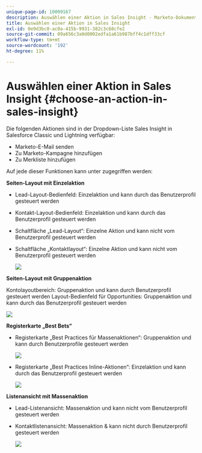 ```yaml
---
unique-page-id: 10099167
description: Auswählen einer Aktion in Sales Insight - Marketo-Dokumente - Produktdokumentation
title: Auswählen einer Aktion in Sales Insight
exl-id: 0e9d3bc0-ac0a-415b-9931-382c3c68cfe2
source-git-commit: 09a656c3a0d0002edfa1a61b987bff4c1dff33cf
workflow-type: tm+mt
source-wordcount: '192'
ht-degree: 11%

---
```


# Auswählen einer Aktion in Sales Insight {#choose-an-action-in-sales-insight}

Die folgenden Aktionen sind in der Dropdown-Liste Sales Insight in Salesforce Classic und Lightning verfügbar:

* Marketo-E-Mail senden
* Zu Marketo-Kampagne hinzufügen
* Zu Merkliste hinzufügen

Auf jede dieser Funktionen kann unter zugegriffen werden:

**Seiten-Layout mit Einzelaktion**

* Lead-Layout-Bedienfeld: Einzelaktion und kann durch das Benutzerprofil gesteuert werden
* Kontakt-Layout-Bedienfeld: Einzelaktion und kann durch das Benutzerprofil gesteuert werden
* Schaltfläche „Lead-Layout“: Einzelne Aktion und kann nicht vom Benutzerprofil gesteuert werden
* Schaltfläche „Kontaktlayout“: Einzelne Aktion und kann nicht vom Benutzerprofil gesteuert werden

  ![](assets/-.png)

**Seiten-Layout mit Gruppenaktion**

Kontolayoutbereich: Gruppenaktion und kann durch Benutzerprofil gesteuert werden
Layout-Bedienfeld für Opportunities: Gruppenaktion und kann durch das Benutzerprofil gesteuert werden

![](assets/-.png)

**Registerkarte „Best Bets“**

* Registerkarte „Best Practices für Massenaktionen“: Gruppenaktion und kann durch Benutzerprofile gesteuert werden

  ![](assets/-.png)

* Registerkarte „Best Practices Inline-Aktionen“: Einzelaktion und kann durch das Benutzerprofil gesteuert werden

  ![](assets/-.png)

**Listenansicht mit Massenaktion**

* Lead-Listenansicht: Massenaktion und kann nicht vom Benutzerprofil gesteuert werden
* Kontaktlistenansicht: Massenaktion &amp; kann nicht durch Benutzerprofil gesteuert werden

  ![](assets/-.png)
